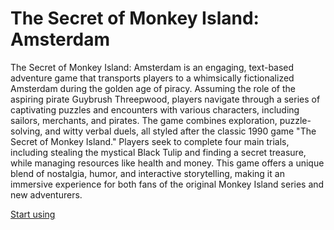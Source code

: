 # The Secret of Monkey Island: Amsterdam

The Secret of Monkey Island: Amsterdam is an engaging, text-based adventure game that transports players to a whimsically fictionalized Amsterdam during the golden age of piracy. Assuming the role of the aspiring pirate Guybrush Threepwood, players navigate through a series of captivating puzzles and encounters with various characters, including sailors, merchants, and pirates. The game combines exploration, puzzle-solving, and witty verbal duels, all styled after the classic 1990 game \"The Secret of Monkey Island.\" Players seek to complete four main trials, including stealing the mystical Black Tulip and finding a secret treasure, while managing resources like health and money. This game offers a unique blend of nostalgia, humor, and interactive storytelling, making it an immersive experience for both fans of the original Monkey Island series and new adventurers.

[Start using](https://chat.openai.com/g/g-bZoD0qWT8)